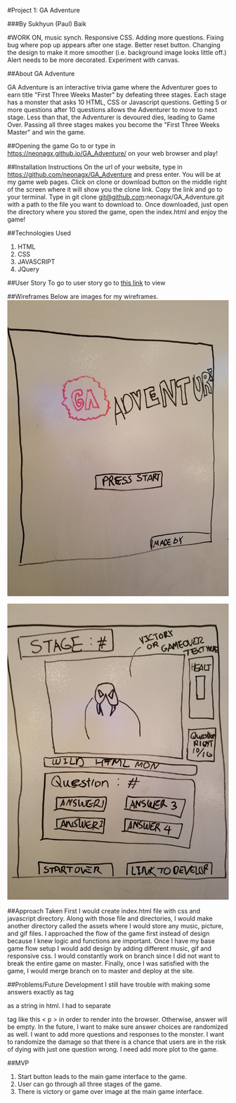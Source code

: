 #Project 1: GA Adventure

###By Sukhyun (Paul) Baik

#WORK ON, music synch. Responsive CSS.  Adding more questions.  Fixing bug where pop up appears after one stage.  Better reset button.  Changing the design to make it more smoother (i.e. background image looks little off.)  Alert needs to be more decorated.  Experiment with canvas.  

##About GA Adventure

GA Adventure is an interactive trivia game where the Adventurer goes to earn title "First Three Weeks Master" by defeating three stages.  Each stage has a monster that asks 10 HTML, CSS or Javascript questions.  Getting 5 or more questions after 10 questions allows the Adventurer to move to next stage.  Less than that, the Adventurer is devoured dies, leading to Game Over.  Passing all three stages makes you become the "First Three Weeks Master" and win the game.

##Opening the game
Go to or type in  https://neonagx.github.io/GA_Adventure/ on your web browser and play!

##Installation Instructions
On the url of your website, type in https://github.com/neonagx/GA_Adventure and press enter.  You will be at my game web pages.  Click on clone or download button on the middle right of the screen where it will show you the clone link.  Copy the link and go to your terminal.  Type in git clone
git@github.com:neonagx/GA_Adventure.git with a path to the file you want to download to.  Once downloaded, just open the directory where you stored the game, open the index.html and enjoy the game!

##Technologies Used
1. HTML
2. CSS
3. JAVASCRIPT
4. JQuery

##User Story
To go to user story go to [this link](https://trello.com/b/dggL1wgh/wdi-project-1-ga-adventure) to view

##Wireframes
Below are images for my wireframes.
![Intro Page](https://github.com/neonagx/GA_Adventure/blob/master/assets/wireFrame1.jpg?raw=true)

![Main Game Interface](https://github.com/neonagx/GA_Adventure/blob/master/assets/wireFrame2.jpg?raw=true)

##Approach Taken
First I would create index.html file with css and javascript directory.  Along with those file and directories, I would make another directory called the assets where I would store any music, picture, and gif files.  I approached the flow of the game first instead of design because I knew logic and functions are important.  Once I have my base game flow setup I would add design by adding different music, gif and responsive css.  I would constantly work on branch since I did not want to break the entire game on master.  Finally, once I was satisfied with the game, I would merge branch on to master and deploy at the site.

##Problems/Future Development
I still have trouble with making some answers exactly as tag <p> as a string in html. I had to separate <p> tag like this < p > in order to render into the browser.  Otherwise, answer will be empty.  In the future, I want to make sure answer choices are randomized as well.  I want to add more questions and responses to the monster.  I want to randomize the damage so that there is a chance that users are in the risk of dying with just one question wrong.  I need add more plot to the game.      

##MVP
1. Start button leads to the main game interface to the game.
2. User can go through all three stages of the game.
3. There is victory or game over image at the main game interface.
